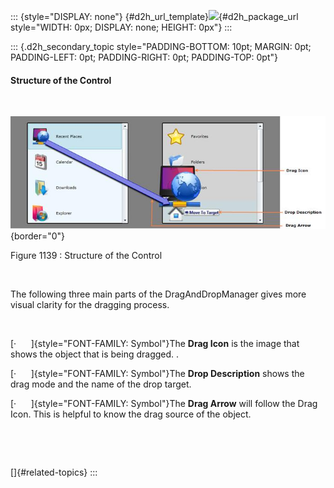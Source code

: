 ::: {style="DISPLAY: none"}
[](ms-xhelp:///?Id=d2h_url_template){#d2h_url_template}![](!package_url!){#d2h_package_url style="WIDTH: 0px; DISPLAY: none; HEIGHT: 0px"}
:::

::: {.d2h_secondary_topic style="PADDING-BOTTOM: 10pt; MARGIN: 0pt; PADDING-LEFT: 0pt; PADDING-RIGHT: 0pt; PADDING-TOP: 0pt"}
#### Structure of the Control

 

![Description: Description: C:\\Users\\boopeshkumart\\Desktop\\screenshots\\screenshot1.png](../ImagesExt/image261_1032.jpg){border="0"}

Figure 1139 : Structure of the Control

 

The following three main parts of the DragAndDropManager gives more visual clarity for the dragging process.

 

[·      ]{style="FONT-FAMILY: Symbol"}The **Drag Icon** is the image that shows the object that is being dragged. .

[·      ]{style="FONT-FAMILY: Symbol"}The **Drop Description** shows the drag mode and the name of the drop target.

[·      ]{style="FONT-FAMILY: Symbol"}The **Drag Arrow** will follow the Drag Icon. This is helpful to know the drag source of the object.

 

 

[]{#related-topics}
:::
